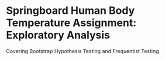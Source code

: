 # Springboard Human Body Temperature Assignment: Exploratory Analysis

Covering Bootstrap Hypothesis Testing and Frequentist Testing
